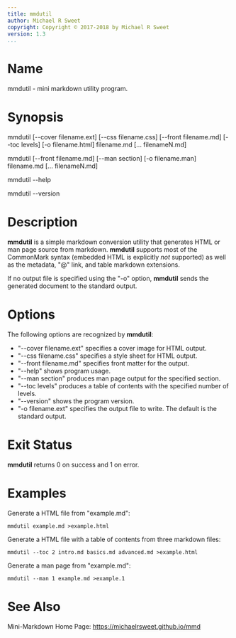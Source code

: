 ```yaml
---
title: mmdutil
author: Michael R Sweet
copyright: Copyright © 2017-2018 by Michael R Sweet
version: 1.3
...
```


# Name

mmdutil - mini markdown utility program.


# Synopsis

mmdutil [--cover filename.ext] [--css filename.css] [--front filename.md] [--toc levels] [-o filename.html] filename.md [... filenameN.md]

mmdutil [--front filename.md] [--man section] [-o filename.man] filename.md [... filenameN.md]

mmdutil --help

mmdutil --version


# Description

**mmdutil** is a simple markdown conversion utility that generates HTML or man
page source from markdown.  **mmdutil** supports most of the CommonMark syntax
(embedded HTML is explicitly *not* supported) as well as the metadata, "@" link,
and table markdown extensions.

If no output file is specified using the "-o" option, **mmdutil** sends the
generated document to the standard output.


# Options

The following options are recognized by **mmdutil**:

- "--cover filename.ext" specifies a cover image for HTML output.
- "--css filename.css" specifies a style sheet for HTML output.
- "--front filename.md" specifies front matter for the output.
- "--help" shows program usage.
- "--man section" produces man page output for the specified section.
- "--toc levels" produces a table of contents with the specified number of
  levels.
- "--version" shows the program version.
- "-o filename.ext" specifies the output file to write.  The default is the
  standard output.


# Exit Status

**mmdutil** returns 0 on success and 1 on error.


# Examples

Generate a HTML file from "example.md":

    mmdutil example.md >example.html

Generate a HTML file with a table of contents from three markdown files:

    mmdutil --toc 2 intro.md basics.md advanced.md >example.html

Generate a man page from "example.md":

    mmdutil --man 1 example.md >example.1


# See Also

Mini-Markdown Home Page: https://michaelrsweet.github.io/mmd

